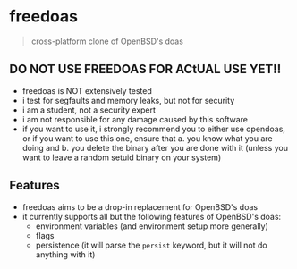 # freedoas
> cross-platform clone of OpenBSD's doas
## DO NOT USE FREEDOAS FOR ACtUAL USE YET!!
- freedoas is NOT extensively tested
- i test for segfaults and memory leaks, but not for security
- i am a student, not a security expert
- i am not responsible for any damage caused by this software
- if you want to use it, i strongly recommend you to either use opendoas, or if you want to use this one, ensure that a. you know what you are doing and b. you delete the binary after you are done with it (unless you want to leave a random setuid binary on your system)
## Features
- freedoas aims to be a drop-in replacement for OpenBSD's doas
- it currently supports all but the following features of OpenBSD's doas:
  - environment variables (and environment setup more generally)
  - flags
  - persistence (it will parse the `persist` keyword, but it will not do anything with it)
